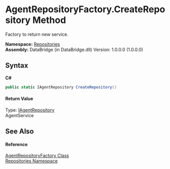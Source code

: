 # AgentRepositoryFactory.CreateRepository Method 
 

Factory to return new service.

**Namespace:**&nbsp;<a href="e0edd2e7-f86c-850a-35e3-670eb5412ec9">Repositories</a><br />**Assembly:**&nbsp;DataBridge (in DataBridge.dll) Version: 1.0.0.0 (1.0.0.0)

## Syntax

**C#**<br />
``` C#
public static IAgentRepository CreateRepository()
```


#### Return Value
Type: <a href="0575e60b-9ef1-ddf1-b25b-63f740c68ca4">IAgentRepository</a><br />AgentService

## See Also


#### Reference
<a href="1aa29180-4618-4c7f-7457-01f440150042">AgentRepositoryFactory Class</a><br /><a href="e0edd2e7-f86c-850a-35e3-670eb5412ec9">Repositories Namespace</a><br />